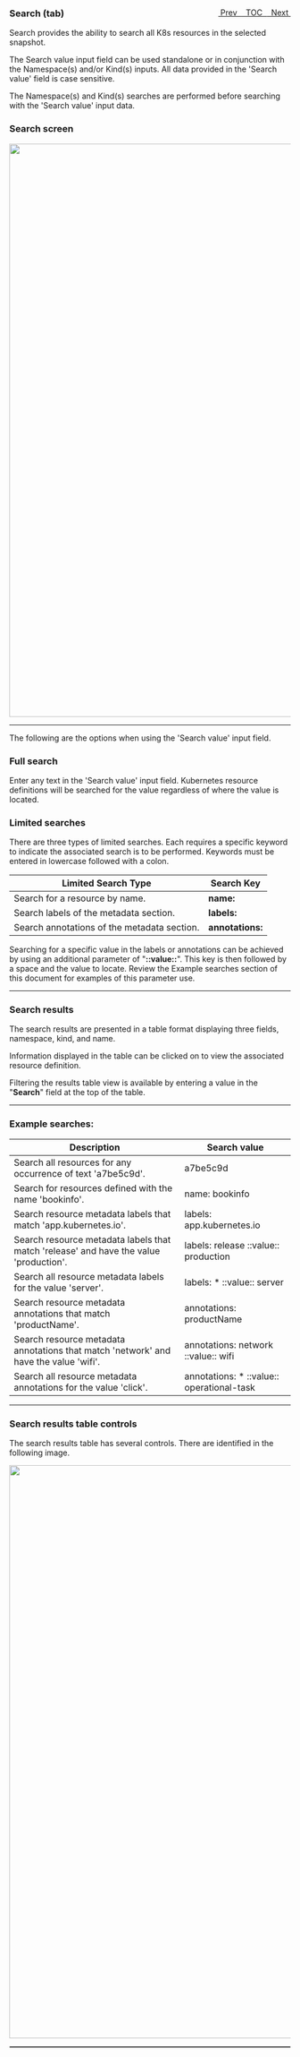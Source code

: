 <topicKey search/>
<topicBack id="topicNext" link="toc"/>
<topicNext id="topicBack" link="containerimages"/>

<a style="float: right;" href="javascript:docNextTopic()">&nbsp;&nbsp;Next&nbsp;<i class="fas fa-lg fa-arrow-right"></i></a>
<a style="float: right;" href="javascript:docNextTopic('toc')">&nbsp;&nbsp;TOC&nbsp;&nbsp;</a>
<a style="float: right;" href="javascript:docPrevTopic()"><i class="fas fa-lg fa-arrow-left"></i>&nbsp;Prev&nbsp;&nbsp;</a>

### Search (tab)

Search provides the ability to search all K8s resources in the selected snapshot.  

The Search value input field can be used standalone or in conjunction with the Namespace(s) and/or 
Kind(s) inputs. All data provided in the 'Search value' field is case sensitive.

The Namespace(s) and Kind(s) searches are performed before searching with the 'Search value' input data.


### Search screen

<p align="center">
  <img style="float: center;" src="docs/docimages/tab_search.png" width="1024">
</p>

---

The following are the options when using the 'Search value' input field.

### Full search

Enter any text in the 'Search value' input field. Kubernetes resource definitions will be searched for the value regardless of where the value is located.

### Limited searches

There are three types of limited searches. Each requires a specific keyword to indicate the associated search is to be performed. 
Keywords must be entered in lowercase followed with a colon.

| Limited Search Type | Search Key |
|---|---|
| Search for a resource by name. | __name:__ |
| Search labels of the metadata section. | __labels:__ |
| Search annotations of the metadata section. | __annotations:__ |

Searching for a specific value in the labels or annotations can be achieved by using an additional parameter of "__::value::__". This key is then followed by a space and the value to locate.  Review the Example searches section of this document for examples of this parameter use.

---

### Search results

The search results are presented in a table format displaying three fields, namespace, kind, and name.     

Information displayed in the table can be clicked on to view the associated resource definition.  

Filtering the results table view is available by entering a value in the "__Search__" field at the top of the table.

---

### Example searches:

| Description | Search value |
|---|---|
| Search all resources for any occurrence of text 'a7be5c9d'. | a7be5c9d |
| Search for resources defined with the name 'bookinfo'. | name: bookinfo |
| Search resource metadata labels that match 'app.kubernetes.io'. | labels: app.kubernetes.io |
| Search resource metadata labels that match 'release' and have the value 'production'. | labels: release ::value:: production |
| Search all resource metadata labels for the value 'server'. | labels: * ::value:: server |
| Search resource metadata annotations that match 'productName'. | annotations: productName |
| Search resource metadata annotations that match 'network' and have the value 'wifi'. | annotations: network ::value:: wifi |
| Search all resource metadata annotations for the value 'click'. | annotations: * ::value:: operational-task |

---

### Search results table controls

The search results table has several controls.  There are identified in the following image.

<p align="center">
  <img style="float: center;" src="docs/docimages/tab_search_table.png" width="1024">
</p>

<hr style="border:1px solid #aaaaaa">

